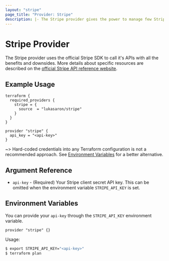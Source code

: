 ```yaml
---
layout: "stripe"
page_title: "Provider: Stripe"
description: |- The Stripe provider gives the power to manage few Stripe resources.
---
```


# Stripe Provider

The Stripe provider uses the official Stripe SDK to call it's APIs with all the benefits and downsides. More details
about specific resources are described on the [official Stripe API reference website](https://stripe.com/docs/api).

## Example Usage

```hcl
terraform {
  required_providers {
    stripe = {
      source  = "lukasaron/stripe"
    }
  }
}

provider "stripe" {
  api_key = "<api-key>"
}
```

~> Hard-coded credentials into any Terraform configuration is not a recommended approach.
See [Environment Variables](#environment-variables) for a better alternative.

## Argument Reference

* `api-key` - (Required) Your Stripe client secret API key. This can be omitted when the environment variable `STRIPE_API_KEY` is set.

## Environment Variables

You can provide your `api-key` through the `STRIPE_API_KEY` environment variable.

```hcl
provider "stripe" {}
```

Usage:

```bash
$ export STRIPE_API_KEY="<api-key>"
$ terraform plan
```